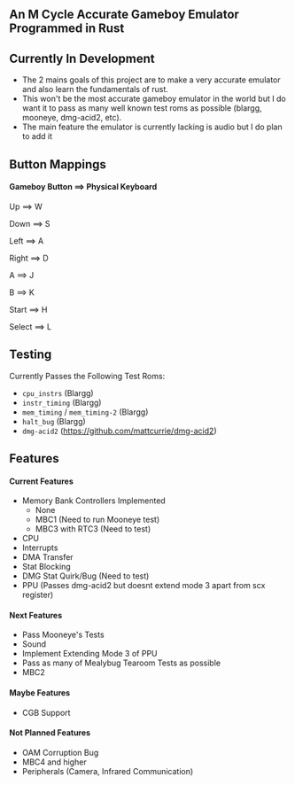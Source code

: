## **An M Cycle Accurate Gameboy Emulator Programmed in Rust**

## Currently In Development
 - The 2 mains goals of this project are to make a very accurate emulator and also learn the fundamentals of rust. 
 - This won't be the most accurate gameboy emulator in the world but I do want it to pass as many well known test roms as possible (blargg, mooneye, dmg-acid2, etc).
 - The main feature the emulator is currently lacking is audio but I do plan to add it

## **Button Mappings**
#### **Gameboy Button ==> Physical Keyboard**

Up ==> W

Down ==> S

Left ==> A

Right ==> D

A ==> J

B ==> K

Start ==> H

Select ==> L

## **Testing**
Currently Passes the Following Test Roms:
 - `cpu_instrs` (Blargg)
 - `instr_timing` (Blargg)
 - `mem_timing` / `mem_timing-2` (Blargg) 
 - `halt_bug` (Blargg)
 - `dmg-acid2` (https://github.com/mattcurrie/dmg-acid2)

## **Features**

#### **Current Features**
 - Memory Bank Controllers Implemented
   - None
   - MBC1 (Need to run Mooneye test)
   - MBC3 with RTC3 (Need to test)
 - CPU
 - Interrupts
 - DMA Transfer
 - Stat Blocking
 - DMG Stat Quirk/Bug (Need to test)
 - PPU (Passes dmg-acid2 but doesnt extend mode 3 apart from scx register)

#### **Next Features**
 - Pass Mooneye's Tests
 - Sound
 - Implement Extending Mode 3 of PPU
 - Pass as many of Mealybug Tearoom Tests as possible
 - MBC2

#### **Maybe Features**
 - CGB Support

#### **Not Planned Features**
 - OAM Corruption Bug
 - MBC4 and higher
 - Peripherals (Camera, Infrared Communication)